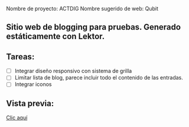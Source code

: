 Nombre de proyecto: ACTDIG
Nombre sugerido de web: Qubit

Sitio web de blogging para pruebas.
Generado estáticamente con Lektor.
---
## Tareas:
- [ ] Integrar diseño responsivo con sistema de grilla
- [ ] Limitar lista de blog, parece incluir todo el contenido de las entradas.
- [ ] Integrar iconos

## Vista previa:
[Clic aquí](https://fmbizzotto.github.io/actdig/build/)